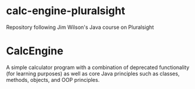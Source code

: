 # calc-engine-pluralsight

Repository following Jim Wilson's Java course on Pluralsight

# CalcEngine

A simple calculator program with a combination of deprecated functionality (for learning purposes) as well as core Java principles such as classes, methods, objects, and OOP principles.
